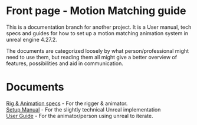 # Front page - Motion Matching guide

This is a documentation branch for another project. It is a User manual, tech specs and guides for how to set up a motion matching animation system in unreal engine 4.27.2.

The documents are categorized loosely by what person/professional might need to use them, but reading them all might give a better overview of features, possibilities and aid in communication.

# Documents

[Rig & Animation specs](./Rig%20%26%20Animation%20Specs.md) - For the rigger & animator. <br>
[Setup Manual](./Setup%20Manual.md) - For the slightly technical Unreal implementation <br>
[User Guide](./User%20Guide.md) - For the animator/person using unreal to iterate. <br>

